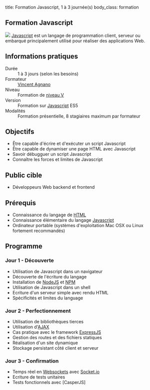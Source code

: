 title: Formation Javascript, 1 à 3 journée(s)
body_class: formation

## Formation Javascript

<p class="excerpt">
    <img src="/static/images/javascript-logo.png">
    <a href="https://developer.mozilla.org/fr/docs/JavaScript">Javascript</a> est un langage de programmation client, serveur ou embarqué principalement utilisé pour réaliser des applications Web.
</p>

## Informations pratiques

<dl class="tbl">
    <dt>Durée</dt>
    <dd>1 à 3 jours (selon les besoins)</dd>
    <dt>Formateur</dt>
    <dd><a href="http://vinyll.scopyleft.fr">Vincent Agnano</a></dd>
    <dt>Niveau</dt>
    <dd>Formation de <a href="https://fr.wikipedia.org/wiki/Nomenclature_des_niveaux_de_formation_en_France#Niveau_V_2">niveau V</a></dd>
    <dt>Version</dt>
    <dd>Formation sur <a href="https://developer.mozilla.org/fr/docs/JavaScript">Javascript</a> ES5</dd>
    <dt>Modalités</dt>
    <dd>Formation présentielle, 8 stagiaires maximum par formateur</dd>
</dl>

## Objectifs

- Être capable d'écrire et d'exécuter un script Javascript
- Être capable de dynamiser une page HTML avec Javascript
- Savoir débugguer un script Javascript
- Connaître les forces et limites de Javascript

## Public cible

* Développeurs Web backend et frontend

## Prérequis

* Connaissance du langage de [HTML]
* Connaissance élémentaire du langage [Javascript]
* Ordinateur portable (systèmes d'exploitation Mac OSX ou Linux fortement recommandés)

## Programme

### Jour 1 - Découverte

* Utilisation de Javascript dans un navigateur
* Découverte de l'écriture du langage
* Installation de [NodeJS] et [NPM]
* Utilisation de Javascript dans un shell
* Ecriture d'un serveur simple avec rendu HTML
* Spécificités et limites du language

### Jour 2 - Perfectionnement

* Utilisation de bibliothèques tierces
* Utilisation d'[AJAX]
* Cas pratique avec le framework [ExpressJS]
* Gestion des routes et des fichiers statiques
* Réalisation d'un site dynamique
* Stockage persistant côté client et serveur

### Jour 3 - Confirmation

* Temps réel en [Websockets] avec [Socket.io]
* Ecriture de tests unitaires
* Tests fonctionnels avec [CasperJS]


[AJAX]: https://fr.wikipedia.org/wiki/Ajax_(informatique)
[Javascript]: https://developer.mozilla.org/fr/docs/JavaScript
[NodeJS]: http://nodejs.org
[NPM]: https://npmjs.org
[ExpressJS]: http://expressjs.com
[Socket.io]: http://socket.io
[Vincent Agnano]: http://vinyll.scopyleft.fr
[HTML]: https://fr.wikipedia.org/wiki/HTML
[Websockets]: http://www.websocket.org/
